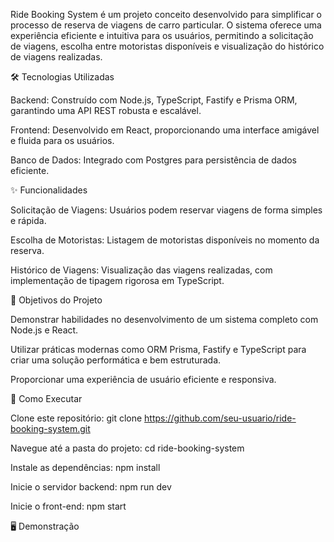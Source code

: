 Ride Booking System é um projeto conceito desenvolvido para simplificar o processo de reserva de viagens de carro particular. O sistema oferece uma experiência eficiente e intuitiva para os usuários, permitindo a solicitação de viagens, escolha entre motoristas disponíveis e visualização do histórico de viagens realizadas.

🛠️ Tecnologias Utilizadas

Backend: Construído com Node.js, TypeScript, Fastify e Prisma ORM, garantindo uma API REST robusta e escalável.

Frontend: Desenvolvido em React, proporcionando uma interface amigável e fluida para os usuários.

Banco de Dados: Integrado com Postgres para persistência de dados eficiente.

✨ Funcionalidades

Solicitação de Viagens: Usuários podem reservar viagens de forma simples e rápida.

Escolha de Motoristas: Listagem de motoristas disponíveis no momento da reserva.

Histórico de Viagens: Visualização das viagens realizadas, com implementação de tipagem rigorosa em TypeScript.

🎯 Objetivos do Projeto

Demonstrar habilidades no desenvolvimento de um sistema completo com Node.js e React.

Utilizar práticas modernas como ORM Prisma, Fastify e TypeScript para criar uma solução performática e bem estruturada.

Proporcionar uma experiência de usuário eficiente e responsiva.

🚀 Como Executar

Clone este repositório:
git clone https://github.com/seu-usuario/ride-booking-system.git

Navegue até a pasta do projeto:
cd ride-booking-system

Instale as dependências:
npm install


Inicie o servidor backend:
npm run dev

Inicie o front-end:
npm start

🖥️ Demonstração

